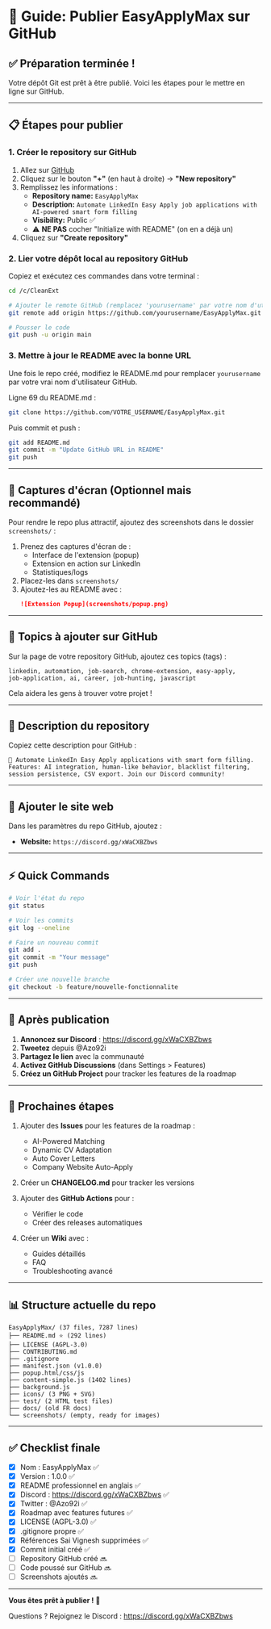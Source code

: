 # 🚀 Guide: Publier EasyApplyMax sur GitHub

## ✅ Préparation terminée !

Votre dépôt Git est prêt à être publié. Voici les étapes pour le mettre en ligne sur GitHub.

---

## 📋 Étapes pour publier

### 1. Créer le repository sur GitHub

1. Allez sur [GitHub](https://github.com)
2. Cliquez sur le bouton **"+"** (en haut à droite) → **"New repository"**
3. Remplissez les informations :
   - **Repository name:** `EasyApplyMax`
   - **Description:** `Automate LinkedIn Easy Apply job applications with AI-powered smart form filling`
   - **Visibility:** Public ✅
   - ⚠️ **NE PAS** cocher "Initialize with README" (on en a déjà un)
4. Cliquez sur **"Create repository"**

### 2. Lier votre dépôt local au repository GitHub

Copiez et exécutez ces commandes dans votre terminal :

```bash
cd /c/CleanExt

# Ajouter le remote GitHub (remplacez 'yourusername' par votre nom d'utilisateur GitHub)
git remote add origin https://github.com/yourusername/EasyApplyMax.git

# Pousser le code
git push -u origin main
```

### 3. Mettre à jour le README avec la bonne URL

Une fois le repo créé, modifiez le README.md pour remplacer `yourusername` par votre vrai nom d'utilisateur GitHub.

Ligne 69 du README.md :
```bash
git clone https://github.com/VOTRE_USERNAME/EasyApplyMax.git
```

Puis commit et push :
```bash
git add README.md
git commit -m "Update GitHub URL in README"
git push
```

---

## 📸 Captures d'écran (Optionnel mais recommandé)

Pour rendre le repo plus attractif, ajoutez des screenshots dans le dossier `screenshots/` :

1. Prenez des captures d'écran de :
   - Interface de l'extension (popup)
   - Extension en action sur LinkedIn
   - Statistiques/logs
2. Placez-les dans `screenshots/`
3. Ajoutez-les au README avec :
   ```markdown
   ![Extension Popup](screenshots/popup.png)
   ```

---

## 🎯 Topics à ajouter sur GitHub

Sur la page de votre repository GitHub, ajoutez ces topics (tags) :

```
linkedin, automation, job-search, chrome-extension, easy-apply,
job-application, ai, career, job-hunting, javascript
```

Cela aidera les gens à trouver votre projet !

---

## 📝 Description du repository

Copiez cette description pour GitHub :

```
🚀 Automate LinkedIn Easy Apply applications with smart form filling.
Features: AI integration, human-like behavior, blacklist filtering,
session persistence, CSV export. Join our Discord community!
```

---

## 🔗 Ajouter le site web

Dans les paramètres du repo GitHub, ajoutez :
- **Website:** `https://discord.gg/xWaCXBZbws`

---

## ⚡ Quick Commands

```bash
# Voir l'état du repo
git status

# Voir les commits
git log --oneline

# Faire un nouveau commit
git add .
git commit -m "Your message"
git push

# Créer une nouvelle branche
git checkout -b feature/nouvelle-fonctionnalite
```

---

## 🎉 Après publication

1. **Annoncez sur Discord** : https://discord.gg/xWaCXBZbws
2. **Tweetez** depuis @Azo92i
3. **Partagez le lien** avec la communauté
4. **Activez GitHub Discussions** (dans Settings > Features)
5. **Créez un GitHub Project** pour tracker les features de la roadmap

---

## 🚀 Prochaines étapes

1. Ajouter des **Issues** pour les features de la roadmap :
   - AI-Powered Matching
   - Dynamic CV Adaptation
   - Auto Cover Letters
   - Company Website Auto-Apply

2. Créer un **CHANGELOG.md** pour tracker les versions

3. Ajouter des **GitHub Actions** pour :
   - Vérifier le code
   - Créer des releases automatiques

4. Créer un **Wiki** avec :
   - Guides détaillés
   - FAQ
   - Troubleshooting avancé

---

## 📊 Structure actuelle du repo

```
EasyApplyMax/ (37 files, 7287 lines)
├── README.md ⭐ (292 lines)
├── LICENSE (AGPL-3.0)
├── CONTRIBUTING.md
├── .gitignore
├── manifest.json (v1.0.0)
├── popup.html/css/js
├── content-simple.js (1402 lines)
├── background.js
├── icons/ (3 PNG + SVG)
├── test/ (2 HTML test files)
├── docs/ (old FR docs)
└── screenshots/ (empty, ready for images)
```

---

## ✅ Checklist finale

- [x] Nom : EasyApplyMax ✅
- [x] Version : 1.0.0 ✅
- [x] README professionnel en anglais ✅
- [x] Discord : https://discord.gg/xWaCXBZbws ✅
- [x] Twitter : @Azo92i ✅
- [x] Roadmap avec features futures ✅
- [x] LICENSE (AGPL-3.0) ✅
- [x] .gitignore propre ✅
- [x] Références Sai Vignesh supprimées ✅
- [x] Commit initial créé ✅
- [ ] Repository GitHub créé 🔜
- [ ] Code poussé sur GitHub 🔜
- [ ] Screenshots ajoutés 🔜

---

**Vous êtes prêt à publier ! 🎉**

Questions ? Rejoignez le Discord : https://discord.gg/xWaCXBZbws
